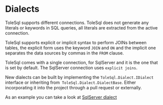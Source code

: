 # Dialects

ToleSql supports different connections. ToleSql does not generate any literals or keywords in SQL queries, all literals are extracted from the active connection.

ToleSql supports explicit or implicit syntax to perform JOINs between tables, the explicit form uses the keyword `JOIN` and `ON` and the implicit one separates the data sources by commas in the `FROM` clause.

ToleSql comes with a single connection, for SqlServer and it is the one that is set by default. The SqlServer connection uses `explicit joins`.

New dialects can be built by implementing the `ToleSql.Dialect.IDialect` interface or inheriting from` ToleSql.Dialect.DialectBase`. Either incorporating it into the project through a pull request or externally.

As an example you can take a look at [SqlServer dialect](../../src/ToleSql/SqlServer/SqlServerDialect.cs)